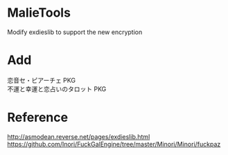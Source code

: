 # MalieTools
Modify exdieslib to support the new encryption  

# Add
恋音セ・ピアーチェ PKG  
不運と幸運と恋占いのタロット PKG  

# Reference
http://asmodean.reverse.net/pages/exdieslib.html  
https://github.com/Inori/FuckGalEngine/tree/master/Minori/Minori/fuckpaz  
